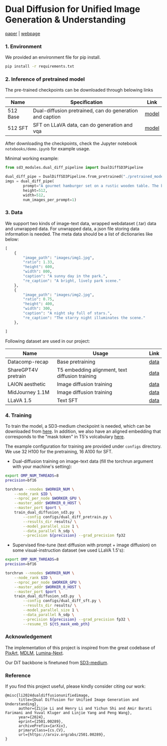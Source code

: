 # Dual Diffusion for Unified Image Generation & Understanding
[paper](https://www.arxiv.org/abs/2501.00289) | [webpage](https://zijieli-jlee.github.io/dualdiff.github.io/)

### 1. Environment

We provided an environment file for pip install. </br>

```bash
pip install -r requirements.txt
```

### 2. Inference of pretrained model

The pre-trained checkpoints can be downloaded through belowing links

| Name       |Specification | Link   |
|---------------|---------|------------------------------------------------------|
|  512 Base  |Dual-diffusion pretrained, can do generation and caption| [model](https://huggingface.co/JleeOfficial/dual_diff_sd3_512_base) |
| 512 SFT |SFT on LLaVA data, can do generation and vqa| [model](https://huggingface.co/JleeOfficial/dual_diff_sd3_512_sft/tree/main) |

After downloading the checkpoints, check the Jupyter notebook  `notebooks/demo.ipynb` for example usage.

Minimal working example:

```python
from sd3_modules.dual_diff_pipeline import DualDiffSD3Pipeline

dual_diff_pipe = DualDiffSD3Pipeline.from_pretrained("./pretrained_models/dual_diff_sd3_512_base", torch_dtype=torch.bfloat16).to('cuda')
imgs = dual_diff_pipe(
        prompt="A gourmet hamburger set on a rustic wooden table. The burger is made with a perfectly grilled, juicy beef patty topped with melted gourmet cheese, crispy bacon, fresh lettuce, ripe tomatoes, and caramelized onions.",
        height=512,
        width=512,
        num_images_per_prompt=1)
```

### 3. Data 

We support two kinds of image-text data, wrapped webdataset (.tar) data and unwrapped data. For unwrapped data, a json file storing data information is needed. The meta data should be a list of dictionaries like below:

```python
[
    {
        "image_path": "images/img1.jpg",
        "ratio": 1.33,
        "height": 600,
        "width": 800,
        "caption": "A sunny day in the park.",
        "re_caption": "A bright, lively park scene."
    },
    {
        "image_path": "images/img2.jpg",
        "ratio": 0.75,
        "height": 400,
        "width": 300,
        "caption": "A night sky full of stars.",
        "re_caption": "The starry night illuminates the scene."
    },

]
```

Following dataset are used in our project:

| Name       |Usage | Link   |
|---------------|---------|------------------------------------------------------|
|  Datacomp-recap  |Base pretraining| [data](https://huggingface.co/datasets/UCSC-VLAA/Recap-DataComp-1B) |
| ShareGPT4V pretrain |T5 embedding alignment, text diffusion training| [data](https://huggingface.co/datasets/Lin-Chen/ShareGPT4V) |
| LAION aesthetic |Image diffusion training| [data](https://huggingface.co/datasets/laion/laion2B-en-aesthetic) |
| MidJourney 1.1M |Image diffusion training| [data](https://huggingface.co/datasets/CaptionEmporium/midjourney-niji-1m-llavanext) |
| LLaVA 1.5 |Text SFT| [data](https://huggingface.co/datasets/liuhaotian/LLaVA-Instruct-150K/blob/main/llava_v1_5_mix665k.json) |


### 4. Training

To train the model, a SD3-medium checkpoint is needed, which can be downloaded from [here](https://huggingface.co/stabilityai/stable-diffusion-3-medium-diffusers). In addition, we also have an aligned embedding that corresponds to the "mask token" in T5's volcabulary [here](https://huggingface.co/JleeOfficial/aligned_t5_mask_emb/tree/main).

The example configuration for training are provided under ```configs``` directory. 
We use 32 H100 for the pretraining, 16 A100 for SFT.

* Dual-diffusion training on image-text data (fill the torchrun argument with your machine's setting):
```bash
export OMP_NUM_THREADS=8
precision=bf16

torchrun --nnodes $WORKER_NUM \
    --node_rank $ID \
    --nproc_per_node $WORKER_GPU \
    --master_addr $WORKER_0_HOST \
    --master_port $port \
    train_dual_diffusion_sd3.py  \
        --config configs/dual_diff_pretrain.py \
        --results_dir results/ \
        --model_parallel_size 1 \
        --data_parallel h_sdp \
        --precision ${precision} --grad_precision fp32
```

* Supervised fine-tune (text diffusion with prompt + image diffusion) on some visual-instruction dataset (we used LLaVA 1.5's):
```bash
export OMP_NUM_THREADS=8
precision=bf16

torchrun --nnodes $WORKER_NUM \
    --node_rank $ID \
    --nproc_per_node $WORKER_GPU \
    --master_addr $WORKER_0_HOST \
    --master_port $port \
    train_dual_diffusion_sd3.py  \
        --config configs/dual_diff_sft.py \
        --results_dir results/ \
        --model_parallel_size 1 \
        --data_parallel h_sdp \
        --precision ${precision} --grad_precision fp32 \
        --resume_t5 ${t5_mask_emb_pth}
```



### Acknowledgement

The implementation of this project is inspired from the great codebase of [PixArt](https://github.com/PixArt-alpha/PixArt-alpha), [MDLM](https://github.com/kuleshov-group/mdlm/tree/master), [Lumina-Next](https://github.com/Alpha-VLLM/Lumina-T2X). 

Our DiT backbone is finetuned from [SD3-medium](https://stability.ai/news/stable-diffusion-3-medium). 

### Reference

If you find this project useful, please kindly consider citing our work:
```
@misc{li2024dualdiffusionunifiedimage,
      title={Dual Diffusion for Unified Image Generation and Understanding}, 
      author={Zijie Li and Henry Li and Yichun Shi and Amir Barati Farimani and Yuval Kluger and Linjie Yang and Peng Wang},
      year={2024},
      eprint={2501.00289},
      archivePrefix={arXiv},
      primaryClass={cs.CV},
      url={https://arxiv.org/abs/2501.00289}, 
}